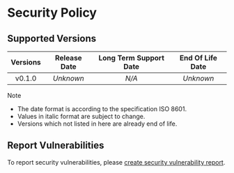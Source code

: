 # Security Policy

## Supported Versions

| **Versions** | **Release Date** | **Long Term Support Date** | **End Of Life Date** |
|:-:|:-:|:-:|:-:|
| v0.1.0 | *Unknown* | *N/A* | *Unknown* |

> [!NOTE]
> - The date format is according to the specification ISO 8601.
> - Values in italic format are subject to change.
> - Versions which not listed in here are already end of life.

## Report Vulnerabilities

To report security vulnerabilities, please [create security vulnerability report](https://github.com/hugoalh/hugoalh/blob/main/guides/universal-contributing.md#create-security-vulnerability-report).
